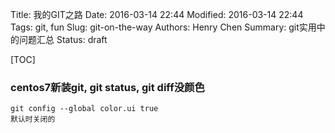 Title: 我的GIT之路
Date: 2016-03-14 22:44
Modified: 2016-03-14 22:44
Tags: git, fun
Slug: git-on-the-way
Authors: Henry Chen
Summary: git实用中的问题汇总
Status: draft

[TOC]


### centos7新装git, git status, git diff没颜色
    git config --global color.ui true
    默认时关闭的
